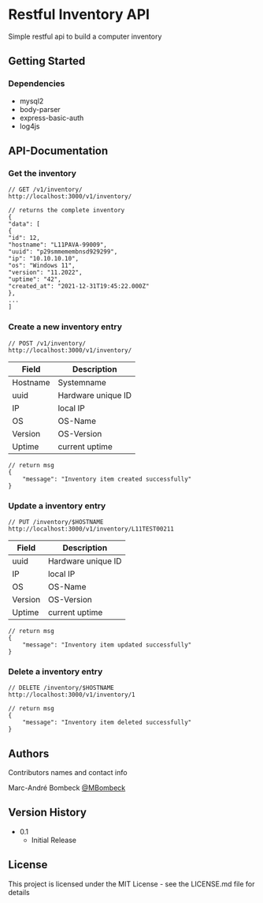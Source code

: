# Restful Inventory API

Simple restful api to build a computer inventory

## Getting Started

### Dependencies

* mysql2
* body-parser
* express-basic-auth
* log4js
 
## API-Documentation

### Get the inventory
```
// GET /v1/inventory/
http://localhost:3000/v1/inventory/
```
```
// returns the complete inventory
{
"data": [
{
"id": 12,
"hostname": "L11PAVA-99009",
"uuid": "p29smmemembnsd929299",
"ip": "10.10.10.10",
"os": "Windows 11",
"version": "11.2022",
"uptime": "42",
"created_at": "2021-12-31T19:45:22.000Z"
},
...
]
```

### Create a new inventory entry
```
// POST /v1/inventory/
http://localhost:3000/v1/inventory/
```
|  Field 	|  Description 	|
|---	|---	|
|  Hostname 	|   Systemname	|
|  uuid 	|   Hardware unique ID 	|
|  IP 	|   local IP	|
|  OS 	|   OS-Name	|
|  Version 	|   OS-Version	|
|  Uptime 	|   current uptime	|
```
// return msg
{
    "message": "Inventory item created successfully"
}
```

### Update a inventory entry
```
// PUT /inventory/$HOSTNAME
http://localhost:3000/v1/inventory/L11TEST00211
```
|  Field 	|  Description 	|
|---	|---	|
|  uuid 	|   Hardware unique ID 	|
|  IP 	|   local IP	|
|  OS 	|   OS-Name	|
|  Version 	|   OS-Version	|
|  Uptime 	|   current uptime	|
```
// return msg
{
    "message": "Inventory item updated successfully"
}
```

### Delete a inventory entry
```
// DELETE /inventory/$HOSTNAME
http://localhost:3000/v1/inventory/1
```

```
// return msg
{
    "message": "Inventory item deleted successfully"
}
```

## Authors

Contributors names and contact info

Marc-André Bombeck
[@MBombeck](https://twitter.com/MBombeck)

## Version History

* 0.1
    * Initial Release

## License

This project is licensed under the MIT License - see the LICENSE.md file for details
